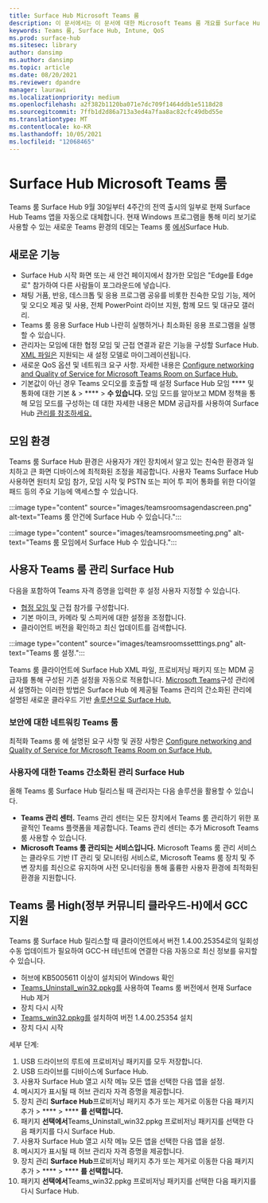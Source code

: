 ```yaml
---
title: Surface Hub Microsoft Teams 룸
description: 이 문서에서는 이 문서에 대한 Microsoft Teams 룸 개요를 Surface Hub.
keywords: Teams 룸, Surface Hub, Intune, QoS
ms.prod: surface-hub
ms.sitesec: library
author: dansimp
ms.author: dansimp
ms.topic: article
ms.date: 08/20/2021
ms.reviewer: dpandre
manager: laurawi
ms.localizationpriority: medium
ms.openlocfilehash: a2f382b1120ba071e7dc709f1464ddb1e5118d28
ms.sourcegitcommit: 7ffb1d2d86a713a3ed4a7faa8ac82cfc49dbd55e
ms.translationtype: MT
ms.contentlocale: ko-KR
ms.lasthandoff: 10/05/2021
ms.locfileid: "12068465"
---
```

# <a name="microsoft-teams-rooms-on-surface-hub"></a>Surface Hub Microsoft Teams 룸

Teams 룸 Surface Hub 9월 30일부터 [](hub-teams-app.md) 4주간의 전역 출시의 일부로 현재 Surface Hub Teams 앱을 자동으로 대체합니다. 현재 Windows 프로그램을 통해 미리 보기로 사용할 수 있는 새로운 Teams 환경의 데모는 Teams 룸 [에서](https://techcommunity.microsoft.com/t5/surface-it-pro-blog/introducing-teams-rooms-on-surface-hub/ba-p/2118373)Surface Hub.

## <a name="whats-new"></a>새로운 기능

- Surface Hub 시작 화면 또는 새 안건 페이지에서 참가한 모임은 "Edge를 Edge로" 참가하여 다른 사람들이 포그라운드에 넣습니다.
- 채팅 거품, 반응, 데스크톱 및 응용 프로그램 공유를 비롯한 친숙한 모임 기능, 제어 및 오디오 제공 및 사용, 전체 PowerPoint 라이브 지원, 함께 모드 및 대규모 갤러리.
- Teams 룸 응용 Surface Hub 나란히 실행하거나 최소화된 응용 프로그램을 실행할 수 있습니다.
- 관리자는 모임에 대한 협정 모임 및 근접 연결과 같은 기능을 구성할 Surface Hub. [XML 파일은](/microsoftteams/rooms/surface-hub-manage-config#teams-configuration-file-syntax) 지원되는 새 설정 모델로 마이그레이션됩니다.
- 새로운 QoS 옵션 및 네트워크 요구 사항. 자세한 내용은 [Configure networking and Quality of Service for Microsoft Teams Room on Surface Hub.](surface-hub-teams-rooms-networking.md)
- 기본값이 아닌 경우 Teams 오디오를 호출할 때 설정 Surface Hub 모임 **** 및 통화에 대한 기본 &  >  ****  >  **수 있습니다.** 모임 모드를 알아보고 MDM 정책을 통해 모임 모드를 구성하는 데 대한 자세한 내용은 MDM 공급자를 사용하여 Surface Hub [관리를 참조하세요.](manage-settings-with-mdm-for-surface-hub.md#changing-default-app-for-meetings--calls)

## <a name="in-meeting-experience"></a>모임 환경

Teams 룸 Surface Hub 환경은 사용자가 개인 장치에서 알고 있는 친숙한 환경과 일치하고 큰 화면 디바이스에 최적화된 조정을 제공합니다. 사용자 Teams Surface Hub 사용하면 원터치 모임 참가, 모임 시작 및 PSTN 또는 피어 투 피어 통화를 위한 다이얼 패드 등의 주요 기능에 액세스할 수 있습니다.

:::image type="content" source="images/teamsroomsagendascreen.png" alt-text="Teams 룸 안건에 Surface Hub 수 있습니다.":::

:::image type="content" source="images/teamsroomsmeeting.png" alt-text="Teams 룸 모임에서 Surface Hub 수 있습니다.":::

## <a name="manage-teams-rooms-on-surface-hub"></a>사용자 Teams 룸 관리 Surface Hub

 다음을 포함하여 Teams 자격 증명을 입력한 후 설정 사용자 지정할 수 있습니다.

- [협정 모임 및](/microsoftteams/rooms/coordinated-meetings) 근접 참가를 구성합니다.
- 기본 마이크, 카메라 및 스피커에 대한 설정을 조정합니다.
- 클라이언트 버전을 확인하고 최신 업데이트를 검색합니다.

:::image type="content" source="images/teamsroomssetttings.png" alt-text="Teams 룸 설정.":::

Teams 룸 클라이언트에 Surface Hub XML 파일, 프로비저닝 패키지 또는 MDM 공급자를 통해 구성된 기존 설정을 자동으로 적용합니다. [Microsoft Teams](/microsoftteams/rooms/surface-hub-manage-config)구성 관리에서 설명하는 이러한 방법은 Surface Hub 에 제공될 Teams 관리의 간소화된 관리에 설명된 새로운 클라우드 기반 [솔루션으로 Surface Hub.](#simplified-management-of-teams-coming-to-surface-hub)

### <a name="prepare-networking-for-teams-rooms"></a>보안에 대한 네트워킹 Teams 룸

최적화 Teams 룸 에 설명된 요구 사항 및 권장 사항은 [Configure networking and Quality of Service for Microsoft Teams Room on Surface Hub.](surface-hub-teams-rooms-networking.md)

### <a name="simplified-management-of-teams-coming-to-surface-hub"></a>사용자에 대한 Teams 간소화된 관리 Surface Hub

올해 Teams 룸 Surface Hub 릴리스될 때 관리자는 다음 솔루션을 활용할 수 있습니다.

- **Teams 관리 센터.** Teams 관리 센터는 모든 장치에서 Teams 룸 관리하기 위한 포괄적인 Teams 플랫폼을 제공합니다. Teams 관리 센터는 추가 Microsoft Teams 룸 사용할 수 있습니다.
- **Microsoft Teams 룸 관리되는 서비스입니다.** Microsoft Teams 룸 [](/microsoftteams/rooms/microsoft-teams-rooms-premium) 관리 서비스는 클라우드 기반 IT 관리 및 모니터링 서비스로, Microsoft Teams 룸 장치 및 주변 장치를 최신으로 유지하며 사전 모니터링을 통해 훌륭한 사용자 환경에 최적화된 환경을 지원합니다.


## <a name="support-for-teams-rooms-in-government-community-cloud-high-gcc-h"></a>Teams 룸 High(정부 커뮤니티 클라우드-H)에서 GCC 지원

Teams 룸 Surface Hub 릴리스할 때 클라이언트에서 버전 1.4.00.25354로의 일회성 수동 업데이트가 필요하여 GCC-H 테넌트에 연결한 다음 자동으로 최신 정보를 유지할 수 있습니다.

 - 허브에 KB5005611 이상이 설치되어 Windows 확인
 - [Teams_Uninstall_win32.ppkg를](https://download.microsoft.com/download/8/3/F/83FD5089-D14E-42E3-AF7C-6FC36F80D347/Teams_Uninstall_Win32.ppkg) 사용하여 Teams 룸 버전에서 현재 Surface Hub 제거
 - 장치 다시 시작
 - [Teams_win32.ppkg를](https://download.microsoft.com/download/8/3/F/83FD5089-D14E-42E3-AF7C-6FC36F80D347/Teams_Win32.ppkg) 설치하여 버전 1.4.00.25354 설치
 - 장치 다시 시작

세부 단계:

1. USB 드라이브의 루트에 프로비저닝 패키지를 모두 저장합니다.
2.  USB 드라이브를 디바이스에 Surface Hub.
3.  사용자 Surface Hub 열고 시작 메뉴 모든 앱을 선택한 다음 앱을 설정.
4.  메시지가 표시될 때 허브 관리자 자격 증명을 제공합니다.
5.  장치 관리 **Surface Hub**프로비저닝 패키지 추가 또는 제거로 이동한 다음 패키지 추가  >  ****  >  **** **를 선택합니다.**
6.  패키지 **선택에서**Teams_Uninstall_win32.ppkg 프로비저닝 패키지를 선택한 다음 패키지를 다시 Surface Hub.
7.  사용자 Surface Hub 열고 시작 메뉴 모든 앱을 선택한 다음 앱을 설정.
8.  메시지가 표시될 때 허브 관리자 자격 증명을 제공합니다.
9.  장치 관리 **Surface Hub**프로비저닝 패키지 추가 또는 제거로 이동한 다음 패키지 추가  >  ****  >  **** **를 선택합니다.**
10. 패키지 **선택에서**Teams_win32.ppkg 프로비저닝 패키지를 선택한 다음 패키지를 다시 Surface Hub.
